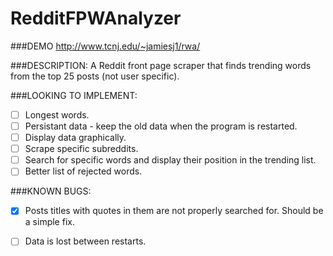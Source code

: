 RedditFPWAnalyzer
=================

###DEMO
http://www.tcnj.edu/~jamiesj1/rwa/

###DESCRIPTION:
A Reddit front page scraper that finds trending words from the top 25 posts (not user specific).

###LOOKING TO IMPLEMENT:
- [ ] Longest words.
- [ ] Persistant data - keep the old data when the program is restarted.
- [ ] Display data graphically.
- [ ] Scrape specific subreddits.
- [ ] Search for specific words and display their position in the trending list.
- [ ] Better list of rejected words.

###KNOWN BUGS:
- [x] Posts titles with quotes in them are not properly searched for. Should be a simple fix.
- [ ] Data is lost between restarts.

